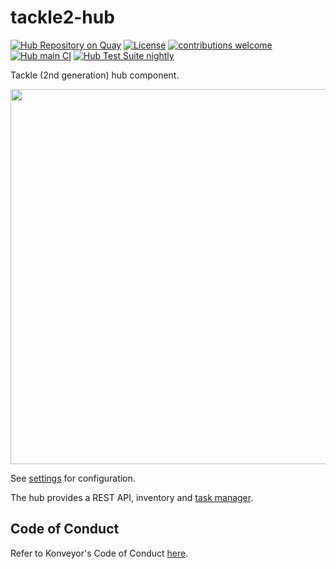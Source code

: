 # tackle2-hub

[![Hub Repository on Quay](https://quay.io/repository/konveyor/tackle2-hub/status "Hub Repository on Quay")](https://quay.io/repository/konveyor/tackle2-hub) [![License](http://img.shields.io/:license-apache-blue.svg)](http://www.apache.org/licenses/LICENSE-2.0.html) [![contributions welcome](https://img.shields.io/badge/contributions-welcome-brightgreen.svg?style=flat)](https://github.com/konveyor/tackle2-hub/pulls) [![Hub main CI](https://github.com/konveyor/tackle2-hub/actions/workflows/main.yml/badge.svg?branch=main)](https://github.com/konveyor/tackle2-hub/actions/workflows/main.yml) [![Hub Test Suite nightly](https://github.com/konveyor/tackle2-hub/actions/workflows/test-nightly.yml/badge.svg?branch=main)](https://github.com/konveyor/tackle2-hub/actions/workflows/test-nightly.yml)

Tackle (2nd generation) hub component.

<img src="https://github.com/konveyor/tackle2-hub/blob/main/arch.png" width="850" height="600">

See [settings](https://github.com/konveyor/tackle2-hub/blob/ab4977d68c9e4a8e1d0189f296ef1bafc447b92d/settings/README.md#settings)
for configuration.

The hub provides a REST API, inventory and
[task manager](https://github.com/konveyor/tackle2-hub/blob/main/task/README.md#manager).

## Code of Conduct
Refer to Konveyor's Code of Conduct [here](https://github.com/konveyor/community/blob/main/CODE_OF_CONDUCT.md).
